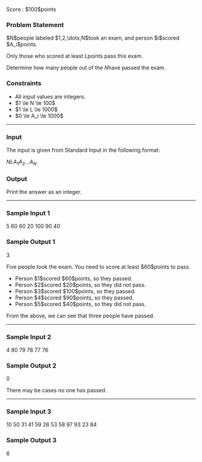 
<div>

<span>

<span>

<p>
Score : $100$points
</p>

<div>

<section>

### **Problem Statement**

<p>
$N$people labeled $1,2,\dots,N$took an exam, and person $i$scored $A_i$points.

Only those who scored at least $L$points pass this exam.

Determine how many people out of the $N$have passed the exam.
</p>

</section>

</div>

<div>

<section>

### **Constraints**

<ul>

<li>
All input values are integers.
</li>

<li>
$1 \le N \le 100$
</li>

<li>
$1 \le L \le 1000$
</li>

<li>
$0 \le A_i \le 1000$
</li>

</ul>

</section>

</div>

---

<div>

<div>

<section>

### **Input**

<p>
The input is given from Standard Input in the following format:
</p>

<div>

$N$$L$$A_1$$A_2$$\dots$$A_N$
</div>

</section>

</div>

<div>

<section>

### **Output**

<p>
Print the answer as an integer.
</p>

</section>

</div>

</div>

---

<div>

<section>

### **Sample Input 1**

<div>

5 60
60 20 100 90 40

</div>

</section>

</div>

<div>

<section>

### **Sample Output 1**

<div>

3

</div>

<p>
Five people took the exam. You need to score at least $60$points to pass.
</p>

<ul>

<li>
Person $1$scored $60$points, so they passed.
</li>

<li>
Person $2$scored $20$points, so they did not pass.
</li>

<li>
Person $3$scored $100$points, so they passed.
</li>

<li>
Person $4$scored $90$points, so they passed.
</li>

<li>
Person $5$scored $40$points, so they did not pass.
</li>

</ul>

<p>
From the above, we can see that three people have passed.
</p>

</section>

</div>

---

<div>

<section>

### **Sample Input 2**

<div>

4 80
79 78 77 76

</div>

</section>

</div>

<div>

<section>

### **Sample Output 2**

<div>

0

</div>

<p>
There may be cases no one has passed.
</p>

</section>

</div>

---

<div>

<section>

### **Sample Input 3**

<div>

10 50
31 41 59 26 53 58 97 93 23 84

</div>

</section>

</div>

<div>

<section>

### **Sample Output 3**

<div>

6

</div>

</section>

</div>

</span>

</span>

</div>
